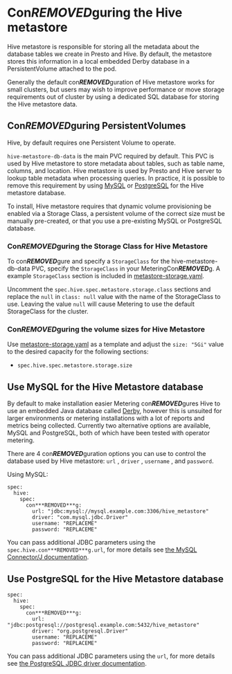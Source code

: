 # Con***REMOVED***guring the Hive metastore

Hive metastore is responsible for storing all the metadata about the database tables we create in Presto and Hive.
By default, the metastore stores this information in a local embedded Derby database in a PersistentVolume attached to the pod.

Generally the default con***REMOVED***guration of Hive metastore works for small clusters, but users may wish to improve performance or move storage requirements out of cluster by using a dedicated SQL database for storing the Hive metastore data.

## Con***REMOVED***guring PersistentVolumes

Hive, by default requires one Persistent Volume to operate.

`hive-metastore-db-data` is the main PVC required by default.
This PVC is used by Hive metastore to store metadata about tables, such as table name, columns, and location.
Hive metastore is used by Presto and Hive server to lookup table metadata when processing queries.
In practice, it is possible to remove this requirement by using [MySQL](#use-mysql-for-the-hive-metastore-database) or [PostgreSQL](#use-postgresql-for-the-hive-metastore-database) for the Hive metastore database.

To install, Hive metastore requires that dynamic volume provisioning be enabled via a Storage Class, a persistent volume of the correct size must be manually pre-created, or that you use a pre-existing MySQL or PostgreSQL database.

### Con***REMOVED***guring the Storage Class for Hive Metastore

To con***REMOVED***gure and specify a `StorageClass` for the hive-metastore-db-data PVC, specify the `StorageClass` in your MeteringCon***REMOVED***g.
A example `StorageClass` section is included in [metastore-storage.yaml][metastore-storage-con***REMOVED***g].

Uncomment the `spec.hive.spec.metastore.storage.class` sections and replace the `null` in `class: null` value with the name of the StorageClass to use.
Leaving the value `null` will cause Metering to use the default StorageClass for the cluster.

### Con***REMOVED***guring the volume sizes for Hive Metastore

Use [metastore-storage.yaml][metastore-storage-con***REMOVED***g] as a template and adjust the `size: "5Gi"` value to the desired capacity for the following sections:

- `spec.hive.spec.metastore.storage.size`

## Use MySQL for the Hive Metastore database

By default to make installation easier Metering con***REMOVED***gures Hive to use an embedded Java database called [Derby](https://db.apache.org/derby/#What+is+Apache+Derby%3F), however this is unsuited for larger environments or metering installations with a lot of reports and metrics being collected.
Currently two alternative options are available, MySQL and PostgreSQL, both of which have been tested with operator metering.

There are 4 con***REMOVED***guration options you can use to control the database used by Hive metastore: `url` , `driver` , `username` , and `password`.

Using MySQL:

```
spec:
  hive:
    spec:
      con***REMOVED***g:
        url: "jdbc:mysql://mysql.example.com:3306/hive_metastore"
        driver: "com.mysql.jdbc.Driver"
        username: "REPLACEME"
        password: "REPLACEME"
```

You can pass additional JDBC parameters using the `spec.hive.con***REMOVED***g.url`, for more details see [the MySQL Connector/J documentation](https://dev.mysql.com/doc/connector-j/5.1/en/connector-j-reference-con***REMOVED***guration-properties.html).

## Use PostgreSQL for the Hive Metastore database

```
spec:
  hive:
    spec:
      con***REMOVED***g:
        url: "jdbc:postgresql://postgresql.example.com:5432/hive_metastore"
        driver: "org.postgresql.Driver"
        username: "REPLACEME"
        password: "REPLACEME"
```

You can pass additional JDBC parameters using the `url`, for more details see [the PostgreSQL JDBC driver documentation](https://jdbc.postgresql.org/documentation/head/connect.html#connection-parameters).

[metastore-storage-con***REMOVED***g]: ../manifests/metering-con***REMOVED***g/metastore-storage.yaml

